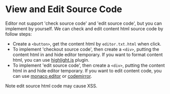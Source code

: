 # View and Edit Source Code
Editor not support 'check source code' and 'edit source code', but you can implement by yourself.
We can check and edit content html source code by follow steps:

- Create a `<button>`, get the content html by `editor.txt.html` when click.
- To implement 'checkout source code', then create a `<div>`, putting the content html in and hide editor temporary. If you want to format content html, you can use [highlight.js](https://highlightjs.org/) plugin.
- To implement 'edit source code', then create a `<div>`, putting the content html in and hide editor temporary. If you want to edit content code, you can use [monaco editor](https://microsoft.github.io/monaco-editor/) or [codemirror](https://codemirror.net/).

Note edit source html code may cause XSS.